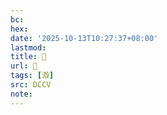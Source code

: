 ```yaml
---
bc:
hex:
date: '2025-10-13T10:27:37+08:00'
lastmod:
title: 􄘒
url: 􄘒
tags: [溵]
src: DCCV
note:
---
```

